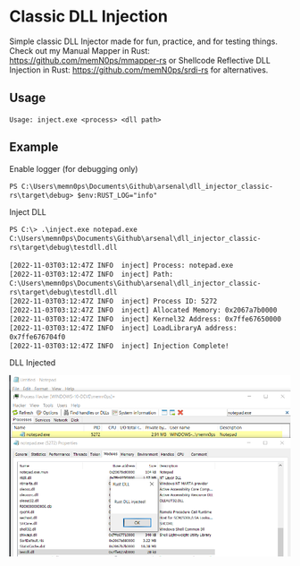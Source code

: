 # Classic DLL Injection

Simple classic DLL Injector made for fun, practice, and for testing things. Check out my Manual Mapper in Rust: https://github.com/memN0ps/mmapper-rs or Shellcode Reflective DLL Injection in Rust: https://github.com/memN0ps/srdi-rs for alternatives.

## Usage

```
Usage: inject.exe <process> <dll path>
```

## Example

Enable logger (for debugging only)

```
PS C:\Users\memn0ps\Documents\Github\arsenal\dll_injector_classic-rs\target\debug> $env:RUST_LOG="info"
```

Inject DLL

```
PS C:\> .\inject.exe notepad.exe C:\Users\memn0ps\Documents\Github\arsenal\dll_injector_classic-rs\target\debug\testdll.dll

[2022-11-03T03:12:47Z INFO  inject] Process: notepad.exe
[2022-11-03T03:12:47Z INFO  inject] Path: C:\Users\memn0ps\Documents\Github\arsenal\dll_injector_classic-rs\target\debug\testdll.dll
[2022-11-03T03:12:47Z INFO  inject] Process ID: 5272
[2022-11-03T03:12:47Z INFO  inject] Allocated Memory: 0x2067a7b0000
[2022-11-03T03:12:47Z INFO  inject] Kernel32 Address: 0x7ffe67650000
[2022-11-03T03:12:47Z INFO  inject] LoadLibraryA address: 0x7ffe676704f0
[2022-11-03T03:12:47Z INFO  inject] Injection Complete!
```

DLL Injected

![Injected](./injected.png)